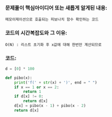 ### 문제풀이 핵심아이디어 또는 새롭게 알게된 내용: 
    메모이제이션으로 호출되는 피보나치 함수 확인하는 코드  
    
### 코드의 시간복잡도와 그 이유:
    O(N) : 리스트 초기화 후 x값에 대해 한번만 계산되므로 


### 코드:
```python
d = [0] * 100

def pibo(x):
    print('f(' + str(x) + ')', end = " ")
    if x == 1 or x == 2:
        return 1
    if d[x] != 0:
        return d[x]
    d[x] = pibo(x - 1) + pibo(x - 2)
    return d[x]

```
